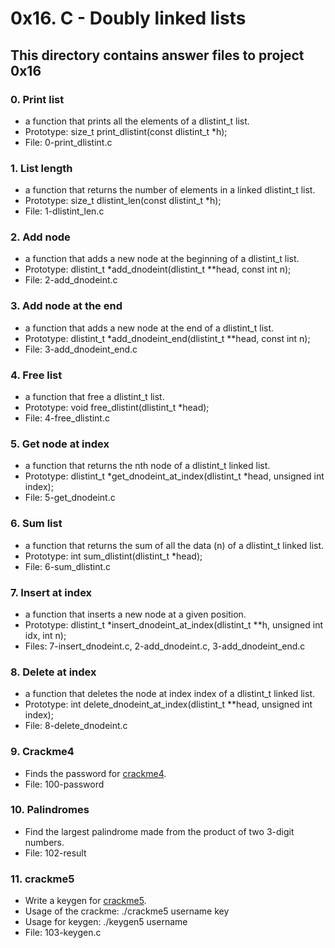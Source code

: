 # 0x16. C - Doubly linked lists
## This directory contains answer files to project 0x16

### 0. Print list
* a function that prints all the elements of a dlistint_t list.
* Prototype: size_t print_dlistint(const dlistint_t *h);
* File: 0-print_dlistint.c

### 1. List length
* a function that returns the number of elements in a linked dlistint_t list.
* Prototype: size_t dlistint_len(const dlistint_t *h);
* File: 1-dlistint_len.c

### 2. Add node
* a function that adds a new node at the beginning of a dlistint_t list.
* Prototype: dlistint_t *add_dnodeint(dlistint_t **head, const int n);
* File: 2-add_dnodeint.c

### 3. Add node at the end
* a function that adds a new node at the end of a dlistint_t list.
* Prototype: dlistint_t *add_dnodeint_end(dlistint_t **head, const int n);
* File: 3-add_dnodeint_end.c

### 4. Free list
* a function that free a dlistint_t list.
* Prototype: void free_dlistint(dlistint_t *head);
* File: 4-free_dlistint.c

### 5. Get node at index
* a function that returns the nth node of a dlistint_t linked list.
* Prototype: dlistint_t *get_dnodeint_at_index(dlistint_t *head, unsigned int index);
* File: 5-get_dnodeint.c

### 6. Sum list
* a function that returns the sum of all the data (n) of a dlistint_t linked list.
* Prototype: int sum_dlistint(dlistint_t *head);
* File: 6-sum_dlistint.c

### 7. Insert at index
* a function that inserts a new node at a given position.
* Prototype: dlistint_t *insert_dnodeint_at_index(dlistint_t **h, unsigned int idx, int n);
* Files: 7-insert_dnodeint.c, 2-add_dnodeint.c, 3-add_dnodeint_end.c

### 8. Delete at index
* a function that deletes the node at index index of a dlistint_t linked list.
* Prototype: int delete_dnodeint_at_index(dlistint_t **head, unsigned int index);
* File: 8-delete_dnodeint.c

### 9. Crackme4
* Finds the password for [crackme4](https://github.com/holbertonschool/0x16.c).
* File: 100-password

### 10. Palindromes
* Find the largest palindrome made from the product of two 3-digit numbers.
* File: 102-result

### 11. crackme5
* Write a keygen for [crackme5](https://github.com/holbertonschool/0x16.c).
* Usage of the crackme: ./crackme5 username key
* Usage for keygen: ./keygen5 username
* File: 103-keygen.c